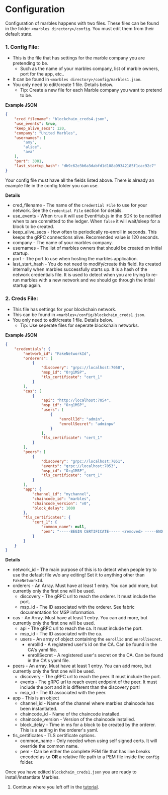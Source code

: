 # Configuration

Configuration of marbles happens with two files. 
These files can be found in the folder `<marbles directory>/config`. 
You must edit them from their default state. 

### 1. Config File:

- This is the file that has settings for the marble company you are pretending to be.
	- Such as the name of your marbles company, list of marble owners, port for the app, etc.. 
- It can be found in `<marbles directory>/config/marbles1.json`. 
- You only need to edit/create 1 file. Details below.
	- Tip: Create a new file for each Marble company you want to pretend to be.

**Example JSON**

```json
{
    "cred_filename": "blockchain_creds4.json",
    "use_events": true,
    "keep_alive_secs": 120,
    "company": "United Marbles",
    "usernames": [
        "amy",
        "alice",
        "ava"
    ],
    "port": 3001,
    "last_startup_hash": "db9c62e3b6a3dabfd1d108a99342185f1cac92c7"
}

```

Your config file must have all the fields listed above. 
There is already an example file in the config folder you can use. 

**Details**

- cred_filename - The name of the `Credential File` to use for your network. See the `Credential File` section for details.
- use_events - When `true` it will use EventHub.js in the SDK to be notified when tx are committed to the ledger. When `false` it will wait/sleep for a block to be created.
- keep_alive_secs - How often to periodically re-enroll in seconds.  This keeps the gRPC connections alive. Recomended value is 120 seconds.
- company - The name of your marbles company.
- usernames - The list of marbles owners that should be created on initial startup.
- port - The port to use when hosting the marbles application.
- last_start_hash - You do not need to modify/create this field. Its created internally when marbles successfully starts up. It is a hash of the network credentials file. It is used to detect when you are trying to re-run marbles with a new network and we should go through the  initial startup again.


### 2. Creds File:

- This file has settings for your blockchain network. 
- This can be found in `<marbles>/config/blockchain_creds1.json`. 
- You only need to edit/create 1 file. Details below.
	- Tip: Use seperate files for seperate blockchain networks.

**Example JSON**

```json
{
    "credentials": {
        "network_id": "FakeNetworkId",
        "orderers": [
            {
                "discovery": "grpc://localhost:7050",
                "msp_id": "Org1MSP",
                "tls_certificate": "cert_1"
            }
        ],
        "cas": [
            {
                "api": "http://localhost:7054",
                "msp_id": "Org1MSP",
                "users": [
                    {
                        "enrollId": "admin",
                        "enrollSecret": "adminpw"
                    }
                ],
                "tls_certificate": "cert_1"
            }
        ],
        "peers": [
            {
                "discovery": "grpc://localhost:7051",
                "events": "grpc://localhost:7053",
                "msp_id": "Org1MSP",
                "tls_certificate": "cert_1"
            }
        ],
        "app": {
            "channel_id": "mychannel",
            "chaincode_id": "marbles",
            "chaincode_version": "v0",
            "block_delay": 1000
        },
        "tls_certificates": {
            "cert_1": {
                "common_name": null,
                "pem": "-----BEGIN CERTIFICATE----- <removed> -----END CERTIFICATE-----\r\n"
            }
        }
    }
}
```

**Details**

- network_id - The main purpose of this is to detect when people try to use the default file w/o any editing! Set it to anything other than `FakeNetworkId`.
- orderers - An Array. Must have at least 1 entry. You can add more, but currently only the first one will be used.
	- discovery - The gRPC url to reach the orderer. It must include the port.
	- msp_id - The ID associated with the orderer. See fabric documentation for MSP information.
- cas - An Array. Must have at least 1 entry. You can add more, but currently only the first one will be used.
	- api - The gRPC url to reach the ca. It must include the port.
	- msp_id - The ID associated with the ca.
	- users - An array of object containing the `enrollId` and `enrollSecret`.
		- enrollId - A registered user's id on the CA. Can be found in the CA's yaml file.
		- enrollSecret - A registered user's secret on the CA. Can be found in the CA's yaml file. 
- peers - An array. Must have at least 1 entry. You can add more, but currently only the first one will be used.
	- discovery - The gRPC url to reach the peer. It must include the port.
	- events - The gRPC url to reach event endpoint of the peer. It must include the port and it is different than the discovery port!
	- msp_id - The ID associated with the peer.
- app - This is an object
	- channel_id - Name of the channel where marbles chaincode has been instantiated.
	- chaincode_id - Name of the chaincode installed.
	- chaincode_version - Version of the chaincode installed.
	- block_delay - Time in ms for a block to be created by the orderer. This is a setting in the orderer's yaml.
- tls_certificates - TLS certificate options.
	- common_name - Only needed when using self signed certs. It will override the common name.
	- pem - Can be either the complete PEM file that has line breaks encoded as `\n` **OR** a relative file path to a PEM file inside the `config` folder.

Once you have edited `blockchain_creds1.json` you are ready to install/instantiate Marbles. 

1. Continue where you left off in the [tutorial](./tutorial_start_here.md#installchaincode). 
